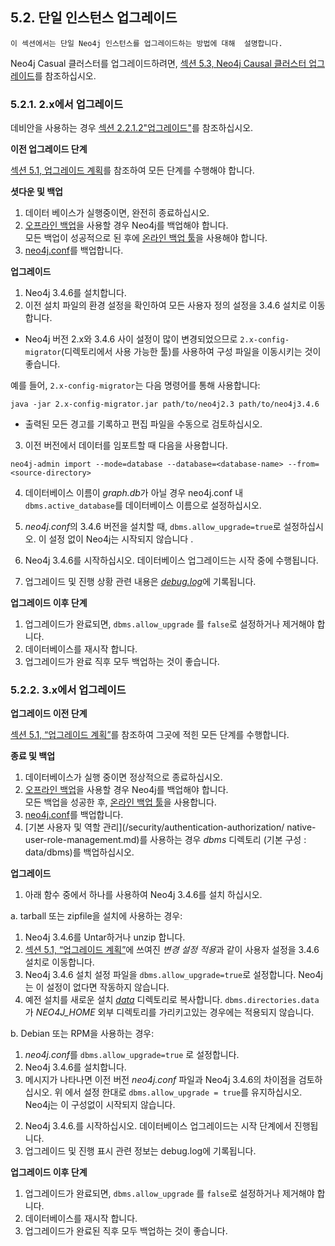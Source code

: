 
## 5.2. 단일 인스턴스 업그레이드

```
이 섹션에서는 단일 Neo4j 인스턴스를 업그레이드하는 방법에 대해  설명합니다.
```

Neo4j Casual 클러스터를 업그레이드하려면, [섹션 5.3, Neo4j Causal 클러스터 업그레이드](../upgrade/causal-cluster.md)를 참조하십시오. 


### 5.2.1. 2.x에서 업그레이드

데비안을 사용하는 경우 [섹션 2.2.1.2"업그레이드"](/installation/linux/debian.md)를 참조하십시오.

**이전 업그레이드 단계**

[섹션 5.1, 업그레이드 계획](../planning.md)를 참조하여 모든 단계를 수행해야 합니다.

**셧다운 및 백업**

1. 데이터 베이스가 실행중이면, 완전히 종료하십시오. 
2. [오프라인 백업](/tools/dump-load.md)을 사용할 경우 Neo4j를 백업해야 합니다.  
   모든 백업이 성공적으로 된 후에 [온라인 백업 툴](/backup.md)을 사용해야 합니다. 
3. [neo4j.conf](/configuration/file-locations.md)를 백업합니다. 

**업그레이드**

1. Neo4j 3.4.6를 설치합니다. 
2. 이전 설치 파일의 환경 설정을 확인하여 모든 사용자 정의 설정을 3.4.6 설치로 이동합니다. 

- Neo4j 버전 2.x와 3.4.6 사이 설정이 많이 변경되었으므로 ```2.x-config-migrator```(디렉토리에서 사용 가능한 툴)를 사용하여 구성 파일을 이동시키는 것이 좋습니다.

예를 들어, ```2.x-config-migrator```는 다음 명령어를 통해 사용합니다:
```
java -jar 2.x-config-migrator.jar path/to/neo4j2.3 path/to/neo4j3.4.6
```

- 출력된 모든 경고를 기록하고 편집 파일을 수동으로 검토하십시오.

3. 이전 버전에서 데이터를 임포트할 때 다음을 사용합니다. 
   
```
neo4j-admin import --mode=database --database=<database-name> --from=<source-directory>
```

4. 데이터베이스 이름이 *graph.db*가 아닐 경우 neo4j.conf 내 ```dbms.active_database```를 데이터베이스 이름으로 설정하십시오.

5. *neo4j.conf*의 3.4.6 버전을 설치할 때,  ```dbms.allow_upgrade=true```로 설정하십시오. 이 설정 없이 Neo4j는 시작되지 않습니다 .

6. Neo4j 3.4.6를 시작하십시오. 데이터베이스 업그레이드는 시작 중에 수행됩니다. 

7. 업그레이드 및 진행 상황 관련 내용은 [*debug.log*](/configuration/file-locations.md)에 기록됩니다.

**업그레이드 이후 단계**

1. 업그레이드가 완료되면, ```dbms.allow_upgrade``` 를 ```false```로 설정하거나 제거해야 합니다. 
2. 데이터베이스를 재시작 합니다. 
3. 업그레이드가 완료 직후 모두 백업하는 것이 좋습니다. 

### 5.2.2. 3.x에서 업그레이드

**업그레이드 이전 단계**

[섹션 5.1, “업그레이드 계획”](./planning.md)를 참조하여 그곳에 적힌 모든 단계를 수행합니다. 

**종료 및 백업**

1. 데이터베이스가 실행 중이면 정상적으로 종료하십시오.
2. [오프라인 백업](/tools/dump-load.md)을 사용할 경우 Neo4j를 백업해야 합니다.  
   모든 백업을 성공한 후, [온라인 백업 툴](/backup.md)을 사용합니다.  
3. [neo4j.conf](/configuration/file-locations.md)를 백업합니다. 
4. [기본 사용자 및 역할 관리](/security/authentication-authorization/ native-user-role-management.md)를 사용하는 경우 *dbms* 디렉토리 (기본 구성 : data/dbms)를 백업하십시오.

**업그레이드**

1. 아래 함수 중에서 하나를 사용하여 Neo4j 3.4.6를 설치 하십시오. 
 
a. tarball 또는  zipfile을 설치에 사용하는 경우:

1) Neo4j 3.4.6를 Untar하거나 unzip 합니다. 
2) [섹션 5.1, “업그레이드 계획”](./planning.md)에 쓰여진 *변경 설정 적용*과 같이  사용자 설정을 3.4.6 설치로 이동합니다.    
3) Neo4j 3.4.6 설치 설정 파일을  `dbms.allow_upgrade=true`로 설정합니다. Neo4j 는 이 설정이 없다면 작동하지 않습니다. 
4) 예전 설치를 새로운 설치 [*data*](/configuration/file-locations.md) 디렉토리로 복사합니다. ```dbms.directories.data```가 *NEO4J_HOME* 외부 디렉토리를 가리키고있는 경우에는 적용되지 않습니다.

b. Debian 또는 RPM을 사용하는 경우:

1) *neo4j.conf*를  ```dbms.allow_upgrade=true``` 로 설정합니다. 
2) Neo4j 3.4.6를 설치합니다. 
3) 메시지가 나타나면 이전 버전 *neo4j.conf* 파일과 Neo4j 3.4.6의 차이점을 검토하십시오. 위 에서 설정 한대로 ```dbms.allow_upgrade = true```를 유지하십시오. Neo4j는 이 구성없이 시작되지 않습니다.

2. Neo4j 3.4.6.를 시작하십시오. 데이터베이스 업그레이드는 시작 단계에서 진행됩니다. 
3. 업그레이드 및 진행 표시 관련 정보는 debug.log에 기록됩니다.

**업그레이드 이후 단계**

1. 업그레이드가 완료되면, ```dbms.allow_upgrade``` 를 `false`로 설정하거나 제거해야 합니다. 
2. 데이터베이스를 재시작 합니다. 
3. 업그레이드가 완료된 직후 모두 백업하는 것이 좋습니다. 

